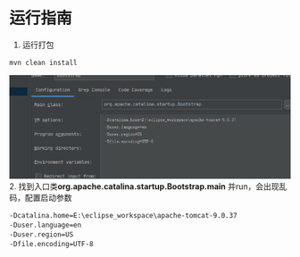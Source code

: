 # 运行指南
1. 运行打包
```bash
mvn clean install

```
![](img/aaa.png)
2. 找到入口类**org.apache.catalina.startup.Bootstrap.main** 并run，会出现乱码，配置启动参数
```bash
-Dcatalina.home=E:\eclipse_workspace\apache-tomcat-9.0.37
-Duser.language=en
-Duser.region=US
-Dfile.encoding=UTF-8
```
